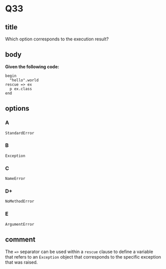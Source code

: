 # Q33

## title

Which option corresponds to the execution result?

## body

**Given the following code:**

```
begin
  "hello".world
rescue => ex
  p ex.class
end
```

## options

### A

`StandardError`

### B

`Exception`

### C

`NameError`

### D+

`NoMethodError`

### E

`ArgumentError`

## comment

The `=>` separator can be used within a `rescue` clause to define a variable that refers to an `Exception` object that corresponds to the specific exception that was raised.